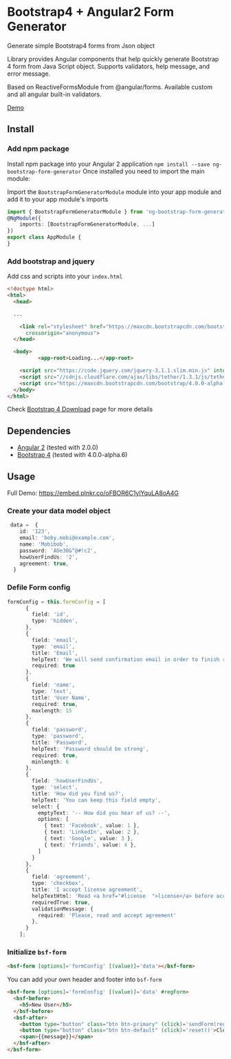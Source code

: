 
# Bootstrap4 + Angular2 Form Generator

Generate simple Bootstrap4 forms from Json object

Library provides Angular components that help quickly generate Bootstrap 4 form from Java Script object.
Supports validators, help message, and error message.

Based on ReactiveFormsModule from @angular/forms.
Available custom and all angular built-in validators.

[Demo]((https://embed.plnkr.co/oFBOR6C1ylYquLA8oA4G))
## Install

### Add npm package
Install npm package into your Angular 2 application
`npm install --save ng-bootstrap-form-generator`
Once installed you need to import the main module:

Import the `BootstrapFormGeneratorModule` module into your app module and add it to your app module's imports
```typescript
import { BootstrapFormGeneratorModule } from 'ng-bootstrap-form-generator';
@NgModule({
    imports: [BootstrapFormGeneratorModule, ...]
})
export class AppModule {
} 
```

### Add bootstrap and jquery

Add css and scripts into your `index.html`
```html
<!doctype html>
<html>
  <head>

  ...

    <link rel="stylesheet" href="https://maxcdn.bootstrapcdn.com/bootstrap/4.0.0-alpha.6/css/bootstrap.min.css" integrity="sha384-rwoIResjU2yc3z8GV/NPeZWAv56rSmLldC3R/AZzGRnGxQQKnKkoFVhFQhNUwEyJ"
      crossorigin="anonymous">
  </head>

  <body>
          <app-root>Loading...</app-root>

    <script src="https://code.jquery.com/jquery-3.1.1.slim.min.js" integrity="sha384-A7FZj7v+d/sdmMqp/nOQwliLvUsJfDHW+k9Omg/a/EheAdgtzNs3hpfag6Ed950n" crossorigin="anonymous"></script>
    <script src="//cdnjs.cloudflare.com/ajax/libs/tether/1.3.1/js/tether.min.js"></script>
    <script src="https://maxcdn.bootstrapcdn.com/bootstrap/4.0.0-alpha.6/js/bootstrap.min.js" integrity="sha384-vBWWzlZJ8ea9aCX4pEW3rVHjgjt7zpkNpZk+02D9phzyeVkE+jo0ieGizqPLForn" crossorigin="anonymous"></script>
  </body>
</html>
```
Check [Bootstrap 4 Download](https://v4-alpha.getbootstrap.com/getting-started/download/) page for more details

## Dependencies
* [Angular 2](https://angular.io) (tested with 2.0.0)
* [Bootstrap 4](https://v4-alpha.getbootstrap.com) (tested with 4.0.0-alpha.6)

## Usage
 Full Demo: https://embed.plnkr.co/oFBOR6C1ylYquLA8oA4G 
 
### Create your data model object
```typescript
 data =  {
    id: '123',
    email: 'boby.mobi@example.com',
    name: 'Mobibob',
    password: 'AOe30&^@#!c2',
    howUserFindUs: '2',
    agreement: true,
  }
```

### Defile Form config
```typescript
formConfig = this.formConfig = [
      {
        field: 'id',
        type: 'hidden',
      },
      {
        field: 'email',
        type: 'email',
        title: 'Email',
        helpText: 'We will send confirmation email in order to finish registration',
        required: true
      },
      {
        field: 'name',
        type: 'text',
        title: 'User Name',
        required: true,
        maxlength: 15
      },
      {
        field: 'password',
        type: 'password',
        title: 'Password',
        helpText: 'Password should be strong',
        required: true,
        minlength: 6
      },
      {
        field: 'howUserFindUs',
        type: 'select',
        title: 'How did you find us?',
        helpText: 'You can keep this field empty',
        select: {
          emptyText: '-- How did you hear of us? --',
          options: [
            { text: 'Facebook', value: 1 },
            { text: 'LinkedIn', value: 2 },
            { text: 'Google', value: 3 },
            { text: 'Friends', value: 4 },
          ]
        }
      },
      {
        field: 'agreement',
        type: 'checkbox',
        title: 'I accept license agreement',
        helpTextHtml: 'Read <a href="#license  ">license</a> before accept',
        requiredTrue: true,
        validationMessage: {
          required: 'Please, read and accept agreement'
        },
      }
    ];

```
### Initialize `bsf-form`

```html
<bsf-form [options]='formConfig' [(value)]='data'></bsf-form>
```

You can add your own header and footer into `bsf-form`

```html
<bsf-form [options]='formConfig' [(value)]='data' #regForm>
  <bsf-before>
    <h5>New User</h5>
  </bsf-before>
  <bsf-after>
    <button type="button" class="btn btn-primary" (click)='sendForm(regForm.value, regForm.form.valid)'>Register</button>
    <button type="button" class="btn btn-default" (click)='reset()'>Clear</button>
    <span>{{message}}</span>
  </bsf-after>
</bsf-form>

```
